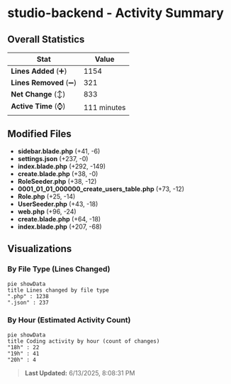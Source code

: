 # studio-backend - Activity Summary 

## Overall Statistics

| Stat                   | Value                                                             |
| ---------------------- | ----------------------------------------------------------------- |
| **Lines Added** (➕)   | 1154                                          |
| **Lines Removed** (➖) | 321                                        |
| **Net Change** (↕)    | 833                |
| **Active Time** (⌚)   | 111 minutes |


## Modified Files
- **sidebar.blade.php** (+41, -6)
- **settings.json** (+237, -0)
- **index.blade.php** (+292, -149)
- **create.blade.php** (+38, -0)
- **RoleSeeder.php** (+38, -12)
- **0001_01_01_000000_create_users_table.php** (+73, -12)
- **Role.php** (+25, -14)
- **UserSeeder.php** (+43, -18)
- **web.php** (+96, -24)
- **create.blade.php** (+64, -18)
- **index.blade.php** (+207, -68)

## Visualizations

### By File Type (Lines Changed)

```mermaid
pie showData
title Lines changed by file type
".php" : 1238
".json" : 237
```

### By Hour (Estimated Activity Count)

```mermaid
pie showData
title Coding activity by hour (count of changes)
"18h" : 22
"19h" : 41
"20h" : 4
```


> **Last Updated:** 6/13/2025, 8:08:31 PM